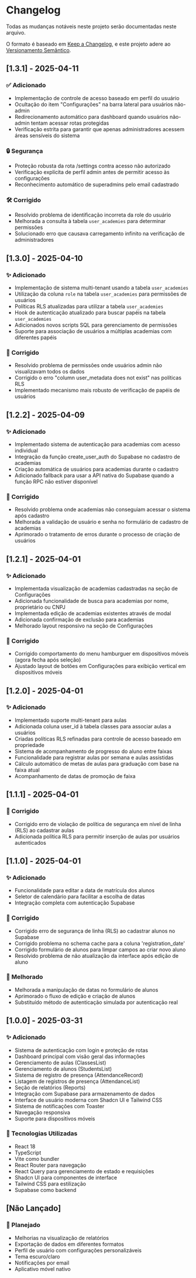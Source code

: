# Changelog

Todas as mudanças notáveis neste projeto serão documentadas neste arquivo.

O formato é baseado em [Keep a Changelog](https://keepachangelog.com/pt-BR/1.0.0/),
e este projeto adere ao [Versionamento Semântico](https://semver.org/lang/pt-BR/spec/v2.0.0.html).

## [1.3.1] - 2025-04-11

### ✅ Adicionado
- Implementação de controle de acesso baseado em perfil do usuário
- Ocultação do item "Configurações" na barra lateral para usuários não-admin
- Redirecionamento automático para dashboard quando usuários não-admin tentam acessar rotas protegidas
- Verificação estrita para garantir que apenas administradores acessem áreas sensíveis do sistema

### 🔒 Segurança
- Proteção robusta da rota /settings contra acesso não autorizado
- Verificação explícita de perfil admin antes de permitir acesso às configurações
- Reconhecimento automático de superadmins pelo email cadastrado

### 🛠️ Corrigido
- Resolvido problema de identificação incorreta da role do usuário
- Melhorada a consulta à tabela `user_academies` para determinar permissões
- Solucionado erro que causava carregamento infinito na verificação de administradores

## [1.3.0] - 2025-04-10

### ✨ Adicionado
- Implementação de sistema multi-tenant usando a tabela `user_academies`
- Utilização da coluna `role` na tabela `user_academies` para permissões de usuários
- Políticas RLS atualizadas para utilizar a tabela `user_academies`
- Hook de autenticação atualizado para buscar papéis na tabela `user_academies`
- Adicionados novos scripts SQL para gerenciamento de permissões
- Suporte para associação de usuários a múltiplas academias com diferentes papéis

### 🐛 Corrigido
- Resolvido problema de permissões onde usuários admin não visualizavam todos os dados
- Corrigido o erro "column user_metadata does not exist" nas políticas RLS
- Implementado mecanismo mais robusto de verificação de papéis de usuários

## [1.2.2] - 2025-04-09

### ✨ Adicionado
- Implementado sistema de autenticação para academias com acesso individual
- Integração da função create_user_auth do Supabase no cadastro de academias
- Criação automática de usuários para academias durante o cadastro
- Adicionado fallback para usar a API nativa do Supabase quando a função RPC não estiver disponível

### 🐛 Corrigido
- Resolvido problema onde academias não conseguiam acessar o sistema após cadastro
- Melhorada a validação de usuário e senha no formulário de cadastro de academias
- Aprimorado o tratamento de erros durante o processo de criação de usuários

## [1.2.1] - 2025-04-01

### ✨ Adicionado
- Implementada visualização de academias cadastradas na seção de Configurações
- Adicionada funcionalidade de busca para academias por nome, proprietário ou CNPJ
- Implementada edição de academias existentes através de modal
- Adicionada confirmação de exclusão para academias
- Melhorado layout responsivo na seção de Configurações

### 🐛 Corrigido
- Corrigido comportamento do menu hamburguer em dispositivos móveis (agora fecha após seleção)
- Ajustado layout de botões em Configurações para exibição vertical em dispositivos móveis

## [1.2.0] - 2025-04-01

### ✨ Adicionado
- Implementado suporte multi-tenant para aulas
- Adicionada coluna user_id à tabela classes para associar aulas a usuários
- Criadas políticas RLS refinadas para controle de acesso baseado em propriedade
- Sistema de acompanhamento de progresso do aluno entre faixas
- Funcionalidade para registrar aulas por semana e aulas assistidas
- Cálculo automático de metas de aulas para graduação com base na faixa atual
- Acompanhamento de datas de promoção de faixa

## [1.1.1] - 2025-04-01

### 🐛 Corrigido
- Corrigido erro de violação de política de segurança em nível de linha (RLS) ao cadastrar aulas
- Adicionada política RLS para permitir inserção de aulas por usuários autenticados

## [1.1.0] - 2025-04-01

### ✨ Adicionado
- Funcionalidade para editar a data de matrícula dos alunos
- Seletor de calendário para facilitar a escolha de datas
- Integração completa com autenticação Supabase

### 🐛 Corrigido
- Corrigido erro de segurança de linha (RLS) ao cadastrar alunos no Supabase
- Corrigido problema no schema cache para a coluna 'registration_date'
- Corrigido formulário de alunos para limpar campos ao criar novo aluno
- Resolvido problema de não atualização da interface após edição de aluno

### 🚀 Melhorado
- Melhorada a manipulação de datas no formulário de alunos
- Aprimorado o fluxo de edição e criação de alunos
- Substituído método de autenticação simulada por autenticação real

## [1.0.0] - 2025-03-31

### ✨ Adicionado

- Sistema de autenticação com login e proteção de rotas
- Dashboard principal com visão geral das informações
- Gerenciamento de aulas (ClassesList)
- Gerenciamento de alunos (StudentsList)
- Sistema de registro de presença (AttendanceRecord)
- Listagem de registros de presença (AttendanceList)
- Seção de relatórios (Reports)
- Integração com Supabase para armazenamento de dados
- Interface de usuário moderna com Shadcn UI e Tailwind CSS
- Sistema de notificações com Toaster
- Navegação responsiva
- Suporte para dispositivos móveis

### 🔧 Tecnologias Utilizadas

- React 18
- TypeScript
- Vite como bundler
- React Router para navegação
- React Query para gerenciamento de estado e requisições
- Shadcn UI para componentes de interface
- Tailwind CSS para estilização
- Supabase como backend

## [Não Lançado]

### 📅 Planejado

- Melhorias na visualização de relatórios
- Exportação de dados em diferentes formatos
- Perfil de usuário com configurações personalizáveis
- Tema escuro/claro
- Notificações por email
- Aplicativo móvel nativo